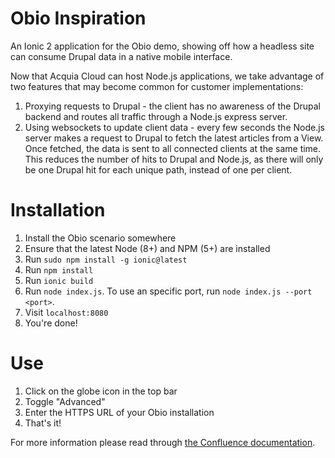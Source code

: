 # Obio Inspiration
An Ionic 2 application for the Obio demo, showing off how a headless site can
consume Drupal data in a native mobile interface.

Now that Acquia Cloud can host Node.js applications, we take advantage of two
features that may become common for customer implementations:

1. Proxying requests to Drupal - the client has no awareness of the Drupal
backend and routes all traffic through a Node.js express server.
1. Using websockets to update client data - every few seconds the Node.js
server makes a request to Drupal to fetch the latest articles from a View. Once
fetched, the data is sent to all connected clients at the same time. This
reduces the number of hits to Drupal and Node.js, as there will only be one
Drupal hit for each unique path, instead of one per client. 

# Installation
1. Install the Obio scenario somewhere
1. Ensure that the latest Node (8+) and NPM (5+) are installed
1. Run `sudo npm install -g ionic@latest`
1. Run `npm install`
1. Run `ionic build`
1. Run `node index.js`. To use an specific port, run `node index.js --port <port>`.
1. Visit `localhost:8080`
1. You're done!

# Use
1. Click on the globe icon in the top bar
1. Toggle "Advanced"
1. Enter the HTTPS URL of your Obio installation
1. That's it!

For more information please read through [the Confluence documentation]( https://confluence.acquia.com/display/DF/Using+the+Obio+Inspiration+mobile+app ).
